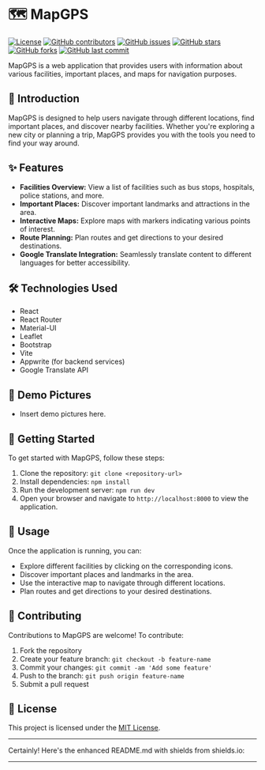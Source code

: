 # 🗺️ MapGPS

[![License](https://img.shields.io/github/license/Shanmathan/MapGPS)](LICENSE)
[![GitHub contributors](https://img.shields.io/github/contributors/Shanmathan/MapGPS)](CONTRIBUTORS.md)
[![GitHub issues](https://img.shields.io/github/issues/Shanmathan/MapGPS)](https://github.com/Shanmathan/MapGPS/issues)
[![GitHub stars](https://img.shields.io/github/stars/Shanmathan/MapGPS)](https://github.com/Shanmathan/MapGPS/stargazers)
[![GitHub forks](https://img.shields.io/github/forks/Shanmathan/MapGPS)](https://github.com/Shanmathan/MapGPS/network)
[![GitHub last commit](https://img.shields.io/github/last-commit/Shanmathan/MapGPS)](https://github.com/Shanmathan/MapGPS/commits/main)

MapGPS is a web application that provides users with information about various facilities, important places, and maps for navigation purposes.

## 🚀 Introduction

MapGPS is designed to help users navigate through different locations, find important places, and discover nearby facilities. Whether you're exploring a new city or planning a trip, MapGPS provides you with the tools you need to find your way around.

## ✨ Features

- **Facilities Overview:** View a list of facilities such as bus stops, hospitals, police stations, and more.
- **Important Places:** Discover important landmarks and attractions in the area.
- **Interactive Maps:** Explore maps with markers indicating various points of interest.
- **Route Planning:** Plan routes and get directions to your desired destinations.
- **Google Translate Integration:** Seamlessly translate content to different languages for better accessibility.

## 🛠️ Technologies Used

- React
- React Router
- Material-UI
- Leaflet
- Bootstrap
- Vite
- Appwrite (for backend services)
- Google Translate API

## 📸 Demo Pictures

- Insert demo pictures here.

## 🏁 Getting Started

To get started with MapGPS, follow these steps:

1. Clone the repository: `git clone <repository-url>`
2. Install dependencies: `npm install`
3. Run the development server: `npm run dev`
4. Open your browser and navigate to `http://localhost:8000` to view the application.

## 🔧 Usage

Once the application is running, you can:

- Explore different facilities by clicking on the corresponding icons.
- Discover important places and landmarks in the area.
- Use the interactive map to navigate through different locations.
- Plan routes and get directions to your desired destinations.

## 🤝 Contributing

Contributions to MapGPS are welcome! To contribute:

1. Fork the repository
2. Create your feature branch: `git checkout -b feature-name`
3. Commit your changes: `git commit -am 'Add some feature'`
4. Push to the branch: `git push origin feature-name`
5. Submit a pull request

## 📄 License

This project is licensed under the [MIT License](LICENSE).

---

Certainly! Here's the enhanced README.md with shields from shields.io:

---
